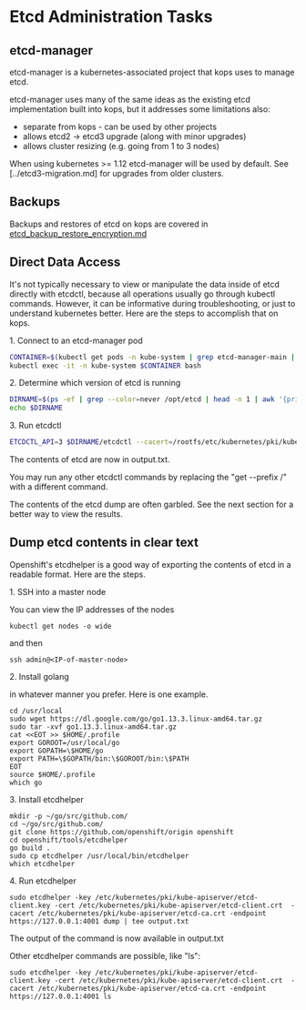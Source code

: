 # Etcd Administration Tasks

## etcd-manager

etcd-manager is a kubernetes-associated project that kops uses to manage
etcd.

etcd-manager uses many of the same ideas as the existing etcd implementation
built into kops, but it addresses some limitations also:

* separate from kops - can be used by other projects
* allows etcd2 -> etcd3 upgrade (along with minor upgrades)
* allows cluster resizing (e.g. going from 1 to 3 nodes)

When using kubernetes >= 1.12 etcd-manager will be used by default. See [../etcd3-migration.md] for upgrades from older clusters.

## Backups

Backups and restores of etcd on kops are covered in [etcd_backup_restore_encryption.md](etcd_backup_restore_encryption.md)

## Direct Data Access

It's not typically necessary to view or manipulate the data inside of etcd directly with etcdctl, because all operations usually go through kubectl commands. However, it can be informative during troubleshooting, or just to understand kubernetes better. Here are the steps to accomplish that on kops.

1\. Connect to an etcd-manager pod

```bash
CONTAINER=$(kubectl get pods -n kube-system | grep etcd-manager-main | head -n 1 | awk '{print $1}')
kubectl exec -it -n kube-system $CONTAINER bash
```

2\. Determine which version of etcd is running

```bash
DIRNAME=$(ps -ef | grep --color=never /opt/etcd | head -n 1 | awk '{print $8}' | xargs dirname)
echo $DIRNAME
```

3\. Run etcdctl

```bash
ETCDCTL_API=3 $DIRNAME/etcdctl --cacert=/rootfs/etc/kubernetes/pki/kube-apiserver/etcd-ca.crt --cert=/rootfs/etc/kubernetes/pki/kube-apiserver/etcd-client.crt --key=/rootfs/etc/kubernetes/pki/kube-apiserver/etcd-client.key --endpoints=https://127.0.0.1:4001 get --prefix / | tee output.txt
```

The contents of etcd are now in output.txt. 

You may run any other etcdctl commands by replacing the "get --prefix /" with a different command.

The contents of the etcd dump are often garbled. See the next section for a better way to view the results.

## Dump etcd contents in clear text

Openshift's etcdhelper is a good way of exporting the contents of etcd in a readable format. Here are the steps.

1\. SSH into a master node

You can view the IP addresses of the nodes

```
kubectl get nodes -o wide
```

and then

```
ssh admin@<IP-of-master-node>
```

2\. Install golang

in whatever manner you prefer. Here is one example.

```
cd /usr/local
sudo wget https://dl.google.com/go/go1.13.3.linux-amd64.tar.gz
sudo tar -xvf go1.13.3.linux-amd64.tar.gz
cat <<EOT >> $HOME/.profile
export GOROOT=/usr/local/go
export GOPATH=\$HOME/go
export PATH=\$GOPATH/bin:\$GOROOT/bin:\$PATH
EOT
source $HOME/.profile
which go
```

3\. Install etcdhelper

```
mkdir -p ~/go/src/github.com/
cd ~/go/src/github.com/
git clone https://github.com/openshift/origin openshift
cd openshift/tools/etcdhelper
go build .
sudo cp etcdhelper /usr/local/bin/etcdhelper
which etcdhelper
```

4\. Run etcdhelper

```
sudo etcdhelper -key /etc/kubernetes/pki/kube-apiserver/etcd-client.key -cert /etc/kubernetes/pki/kube-apiserver/etcd-client.crt  -cacert /etc/kubernetes/pki/kube-apiserver/etcd-ca.crt -endpoint https://127.0.0.1:4001 dump | tee output.txt
```

The output of the command is now available in output.txt

Other etcdhelper commands are possible, like "ls":

```
sudo etcdhelper -key /etc/kubernetes/pki/kube-apiserver/etcd-client.key -cert /etc/kubernetes/pki/kube-apiserver/etcd-client.crt  -cacert /etc/kubernetes/pki/kube-apiserver/etcd-ca.crt -endpoint https://127.0.0.1:4001 ls
```